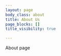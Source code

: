 ```yaml
---
layout: page
body_class: about
title: About Us
page_blocks: []
title_visibility: true

---
```

About page